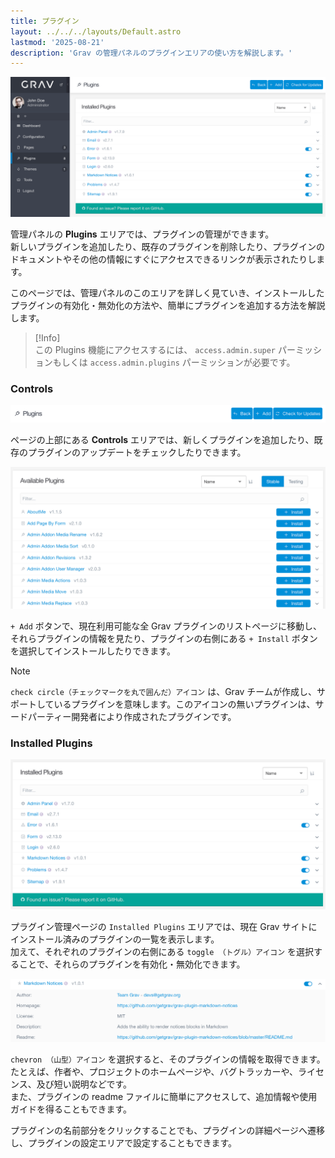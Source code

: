 ```yaml
---
title: プラグイン
layout: ../../../layouts/Default.astro
lastmod: '2025-08-21'
description: 'Grav の管理パネルのプラグインエリアの使い方を解説します。'
---
```


![Admin Plugins](plugins.png)

管理パネルの **Plugins** エリアでは、プラグインの管理ができます。  
新しいプラグインを追加したり、既存のプラグインを削除したり、プラグインのドキュメントやその他の情報にすぐにアクセスできるリンクが表示されたりします。

このページでは、管理パネルのこのエリアを詳しく見ていき、インストールしたプラグインの有効化・無効化の方法や、簡単にプラグインを追加する方法を解説します。

> [!Info]  
> この Plugins 機能にアクセスするには、 `access.admin.super` パーミッションもしくは `access.admin.plugins` パーミッションが必要です。

### Controls

![Admin Plugins](plugins-1.png)

ページの上部にある **Controls** エリアでは、新しくプラグインを追加したり、既存のプラグインのアップデートをチェックしたりできます。

![Admin Plugins](plugins-2.png)

`+ Add` ボタンで、現在利用可能な全 Grav プラグインのリストページに移動し、それらプラグインの情報を見たり、プラグインの右側にある `+ Install` ボタンを選択してインストールしたりできます。

> [!Note]  
> `check circle（チェックマークを丸で囲んだ）アイコン` は、Grav チームが作成し、サポートしているプラグインを意味します。このアイコンの無いプラグインは、サードパーティー開発者により作成されたプラグインです。

### Installed Plugins

![Admin Plugins](plugins-4.png)

プラグイン管理ページの `Installed Plugins` エリアでは、現在 Grav サイトにインストール済みのプラグインの一覧を表示します。  
加えて、それぞれのプラグインの右側にある `toggle （トグル）アイコン` を選択することで、それらのプラグインを有効化・無効化できます。

![Admin Plugins](plugins-3.png)

`chevron （山型）アイコン` を選択すると、そのプラグインの情報を取得できます。  
たとえば、作者や、プロジェクトのホームページや、バグトラッカーや、ライセンス、及び短い説明などです。  
また、プラグインの readme ファイルに簡単にアクセスして、追加情報や使用ガイドを得ることもできます。

プラグインの名前部分をクリックすることでも、プラグインの詳細ページへ遷移し、プラグインの設定エリアで設定することもできます。

